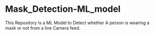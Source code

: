 # Mask_Detection-ML_model
This Repository Is a ML Model to Detect whether A person is wearing a mask or not from a live Camera feed.
